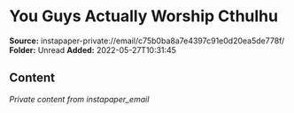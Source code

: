 # You Guys Actually Worship Cthulhu

**Source:** instapaper-private://email/c75b0ba8a7e4397c91e0d20ea5de778f/
**Folder:** Unread
**Added:** 2022-05-27T10:31:45




## Content
*Private content from instapaper_email*
